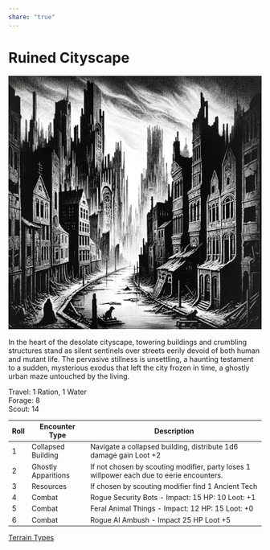 ```yaml
---  
share: "true"  
---  
```

  
# Ruined Cityscape  
  
![Pasted image 20240126174801](./Pasted%20image%2020240126174801.png)  
  
In the heart of the desolate cityscape, towering buildings and crumbling structures stand as silent sentinels over streets eerily devoid of both human and mutant life. The pervasive stillness is unsettling, a haunting testament to a sudden, mysterious exodus that left the city frozen in time, a ghostly urban maze untouched by the living.  
  
Travel: 1 Ration, 1 Water  
Forage: 8  
Scout: 14  
  
| Roll | Encounter Type | Description |  
| ---- | ---- | ---- |  
| 1 | Collapsed Building | Navigate a collapsed building, distribute 1d6 damage gain Loot +2 |  
| 2 | Ghostly Apparitions | If not chosen by scouting modifier, party loses 1 willpower each due to eerie encounters. |  
| 3 | Resources | If chosen by scouting modifier find 1 Ancient Tech |  
| 4 | Combat | Rogue Security Bots - Impact: 15 HP: 10 Loot: +1 |  
| 5 | Combat | Feral Animal Things - Impact: 12 HP: 15 Loot: +0 |  
| 6 | Combat | Rogue AI Ambush - Impact 25 HP Loot +5 |  
[Terrain Types](./Terrain%20Types.html)